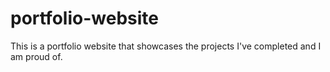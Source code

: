 # portfolio-website
This is a portfolio website that showcases the projects I've completed and I am proud of.
